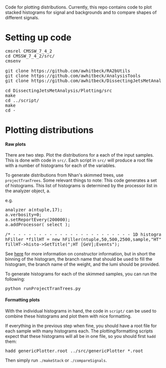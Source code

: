 Code for plotting distributions.  Currently, this repo contains code to plot
stacked histograms for signal and backgrounds and to compare shapes of 
different signals.

# Setting up code
<pre>
cmsrel CMSSW_7_4_2
cd CMSSW_7_4_2/src/
cmsenv

git clone https://github.com/awhitbeck/RA2bUtils
git clone https://github.com/awhitbeck/AnalysisTools
git clone https://github.com/awhitbeck/DissectingJetsMetAnalysis

cd DissectingJetsMetAnalysis/Plotting/src 
make
cd ../script/
make
cd -
</pre>
# Plotting distributions

#### Raw plots
There are two step.  Plot the distributions for a each of the input 
samples.  This is done with code in <code>src/</code>.  Each script in
<code>src/</code> will produce a root file with a number of histograms
for each of the variables.  

To generate distributions from Nhan's skimmed trees, use <code>projectTranTrees</code>. 
Some relevant things to note: This code generates a set of histograms.  This 
list of histograms is determined by the processor list in the analyzer object, a.

e.g.
<pre>
analyzer<tranTree> a(ntuple,17);
a.verbosity=0;
a.setReportEvery(200000);
a.addProcessor( select );

/* - - - - - - - - - - - - - - - - - - - - - - - 1D histograms - - - - - - - - - - - - - - - - - - - - - - */
hFiller *fillHT = new hFiller(ntuple,50,500,2500,sample,"HT","lheWeight",10000.);   a.addProcessor( fillHT );
fillHT->histo->SetTitle(";HT [GeV];Events");
</pre> 

See [here](https://github.com/awhitbeck/AnalysisTools/blob/master/src/fillHisto.cc) for more information on 
constructor information, but in short the binning of the histogram, the branch name that should
be used to fill the histogram, the branch name of the weight, and the lumi should be provided.

To generate histograms for each of the skimmed samples, you can run the following:
<pre>
python runProjectTranTrees.py
</pre>

#### Formatting plots
With the individual histograms in hand, the code in <code>script/</code> can 
be used to combine these histograms and plot them with nice formatting.  

If everything in the previous step when fine, you should have a root file for 
each sample with many histograms each.  The plotting/formatting scripts expect that
these histograms will all be in one file, so you should first <code>hadd</code> them:
<pre>
hadd genericPlotter.root ../src/genericPlotter_*.root
</pre>

Then simply run <code>./makeStack</code> or <code>./compareSignals</code>.
